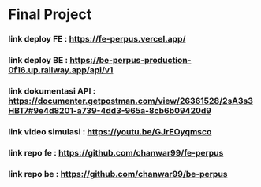 # Final Project

### link deploy FE : https://fe-perpus.vercel.app/

### link deploy BE : https://be-perpus-production-0f16.up.railway.app/api/v1

### link dokumentasi API : https://documenter.getpostman.com/view/26361528/2sA3s3HBT7#9e4d8201-a739-4dd3-965a-8cb6b09420d9

### link video simulasi : https://youtu.be/GJrEOyqmsco

### link repo fe : https://github.com/chanwar99/fe-perpus

### link repo be : https://github.com/chanwar99/be-perpus
